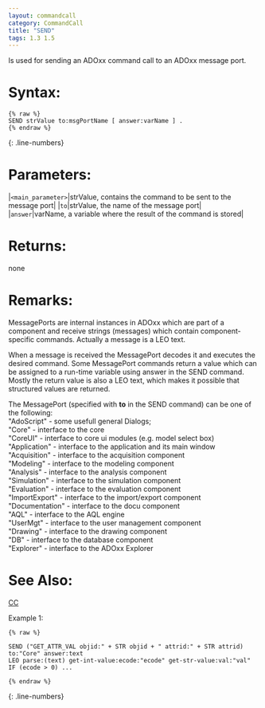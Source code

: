 ```yaml
---
layout: commandcall
category: CommandCall
title: "SEND"
tags: 1.3 1.5
---
```


Is used for sending an ADOxx command call to an ADOxx message port.

# Syntax:  

```adoscript
{% raw %}
SEND strValue to:msgPortName [ answer:varName ] .
{% endraw %}
```
{: .line-numbers}

# Parameters:  

|`<main_parameter>`|strValue, contains the command to be sent to the message port|
|`to`|strValue, the name of the message port|
|`answer`|varName, a variable where the result of the command is stored|

# Returns:  

none

# Remarks:

MessagePorts are internal instances in ADOxx which are part of a component and receive strings (messages) which contain component-specific commands. Actually a message is a LEO text.

When a message is received the MessagePort decodes it and executes the desired command. Some MessagePort commands return a value which can be assigned to a run-time variable using answer in the SEND command. Mostly the return value is also a LEO text, which makes it possible that structured values are returned.

The MessagePort (specified with **to** in the SEND command) can be one of the following:  
"AdoScript" - some usefull general Dialogs;  
"Core" - interface to the core  
"CoreUI" - interface to core ui modules (e.g. model select box)  
"Application" - interface to the application and its main window  
"Acquisition" - interface to the acquisition component  
"Modeling" - interface to the modeling component  
"Analysis" - interface to the analysis component  
"Simulation" - interface to the simulation component  
"Evaluation" - interface to the evaluation component  
"ImportExport" - interface to the import/export component  
"Documentation" - interface to the docu component  
"AQL" - interface to the AQL engine  
"UserMgt" - interface to the user management component  
"Drawing" - interface to the drawing component  
"DB" - interface to the database component  
"Explorer" - interface to the ADOxx Explorer

# See Also:  

[CC](cc.html "CC")  


Example 1:

```adoscript
{% raw %}

SEND ("GET_ATTR_VAL objid:" + STR objid + " attrid:" + STR attrid) to:"Core" answer:text
LEO parse:(text) get-int-value:ecode:"ecode" get-str-value:val:"val"
IF (ecode > 0) ...

{% endraw %}
```
{: .line-numbers}

